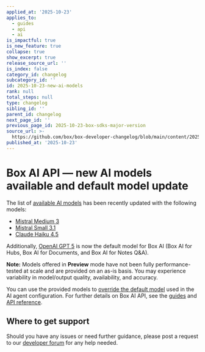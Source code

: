 ```yaml
---
applied_at: '2025-10-23'
applies_to:
  - guides
  - api
  - ai
is_impactful: true
is_new_feature: true
collapse: true
show_excerpt: true
release_source_url: ''
is_index: false
category_id: changelog
subcategory_id: ''
id: 2025-10-23-new-ai-models
rank: null
total_steps: null
type: changelog
sibling_id: ''
parent_id: changelog
next_page_id: ''
previous_page_id: 2025-10-23-box-sdks-major-version
source_url: >-
  https://github.com/box/box-developer-changelog/blob/main/content/2025/10-23-new-ai-models.md
published_at: '2025-10-23'
---
```

# Box AI API — new AI models available and default model update

The list of [available AI models][supported-models] has been recently updated with the following models:

* [Mistral Medium 3][mistral-medium]
* [Mistral Small 3.1][mistral-small]
* [Claude Haiku 4.5][claude-haiku]

Additionally, [OpenAI GPT 5][gpt-5] is now the default model for Box AI (Box AI for Hubs, Box AI for Documents, and Box AI for Notes Q&A).

<!-- more -->

**Note:** Models offered in **Preview** mode have not been fully performance-tested at scale and are provided on an as-is basis. You may experience variability in model/output quality, availability, and accuracy.

You can use the provided models to [override the default model][override] used in the AI agent configuration.
For further details on Box AI API, see the [guides][ai-guides] and [API reference][api].

## Where to get support

Should you have any issues or need further guidance, please post a request to our [developer forum][forum] for any help needed.

[supported-models]: https://developer.box.com/guides/box-ai/supported-models/
[override]: https://developer.box.com/guides/box-ai/ai-agents/ai-agent-overrides/
[ai-guides]: https://developer.box.com/guides/box-ai
[api]: https://developer.box.com/reference/post-ai-ask/
[forum]: https://forum.box.com/
[mistral-medium]: https://developer.box.com/guides/box-ai/ai-models/ibm-mistral-medium-3-model-card/
[mistral-small]: https://developer.box.com/guides/box-ai/ai-models/ibm-mistral-small-3-1-model-card/
[claude-haiku]: https://developer.box.com/guides/box-ai/ai-models/aws-claude-4-5-haiku-model-card/
[gpt-5]: https://developer.box.com/guides/box-ai/ai-models/openai-gpt-5-model-card/